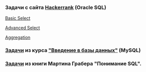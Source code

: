 ### Задачи с сайта [Hackerrank](https://www.hackerrank.com/domains/sql/select) (Oracle SQL)     
  
[Basic Select](src/hackerrank-basic-select.md)  
  
[Advanced Select](src/hackerrank-advanced-select.md)  
  
[Aggregation](src/hackerrank-aggregation.md)  
  
  
  
### [Задачи](src/stepik-databases-introduction.md) из курса ["Введение в базы данных"](https://stepik.org/course/551/syllabus) (MySQL)   
  
  
  
### [Задачи](src/UnderstandingSQL.md) из книги Мартина Грабера "Понимание SQL".  